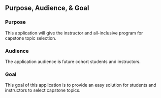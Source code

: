 <div class="row g-3">
        <h2 class="text-center">Purpose, Audience, & Goal</h2>
        <div class="col-md-4 text-center border border light border rounded p-3">
            <h3>Purpose</h3>
            <p>This application will give the instructor and all-inclusive program for capstone topic selection.</p>
        </div>
        <div class="col-md-4 text-center border border light border rounded p-3">
            <h3>Audience</h3>
            <p>The application audience is future cohort students and instructors.</p>
        </div>
        <div class="col-md-4 text-center border border light border rounded p-3">
            <h3>Goal</h3>
            <p>This goal of this application is to provide an easy solution for students and instructors to select capstone topics.</p>
        </div>
    </div>